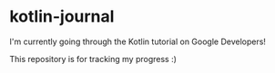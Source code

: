 # kotlin-journal

I'm currently going through the Kotlin tutorial on Google Developers!

This repository is for tracking my progress :)
